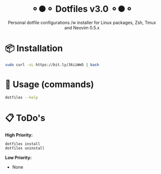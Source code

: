 <h1 align="center">⚬●⚬ Dotfiles v3.0 ⚬●⚬</h1>
<p align="center">Personal dotfile configurations /w installer for Linux packages, Zsh, Tmux and Neovim 0.5.x</p>

# 📦 Installation
```bash
sudo curl -sL https://bit.ly/36iiWm5 | bash
```

# 🤖 Usage (commands)
```bash
dotfiles --help
```

# 📋 ToDo's
**High Priority:**
```bash
dotfiles install
dotfiles uninstall
```

**Low Priority:**
- None  
